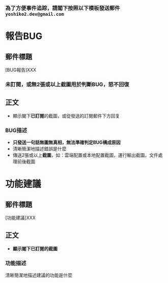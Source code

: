 ### 為了方便事件追踪，請閣下按照以下模板發送郵件 `yoshiko2.dev@gmail.com`

# 報告BUG
## 郵件標題
[BUG報告]XXX

### 未訂閱，或無2張或以上截圖用於判斷BUG，怒不回復

## 正文
* 顯示閣下**已訂閱**的截圖，或從發送的訂閱郵件下方回复

### BUG描述
* **只發送一句話無圖無真相，無法準確判定BUG構成原因**
* 清晰簡潔地描述錯誤是什麼
* 傳送2張或以上**截圖**，如：雲端配置或本地配置截圖，運行輸出截圖，文件處理前後截圖

# 功能建議
## 郵件標題
[功能建議]XXX

## 正文
* **顯示閣下已訂閱的截圖**

### 功能描述
清晰簡潔地描述建議的功能是什麼